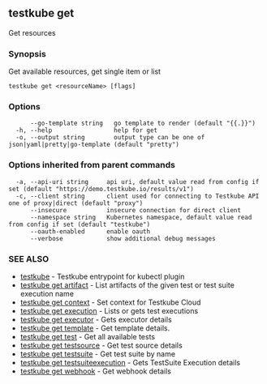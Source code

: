 ## testkube get

Get resources

### Synopsis

Get available resources, get single item or list

```
testkube get <resourceName> [flags]
```

### Options

```
      --go-template string   go template to render (default "{{.}}")
  -h, --help                 help for get
  -o, --output string        output type can be one of json|yaml|pretty|go-template (default "pretty")
```

### Options inherited from parent commands

```
  -a, --api-uri string     api uri, default value read from config if set (default "https://demo.testkube.io/results/v1")
  -c, --client string      client used for connecting to Testkube API one of proxy|direct (default "proxy")
      --insecure           insecure connection for direct client
      --namespace string   Kubernetes namespace, default value read from config if set (default "testkube")
      --oauth-enabled      enable oauth
      --verbose            show additional debug messages
```

### SEE ALSO

* [testkube](testkube.md)	 - Testkube entrypoint for kubectl plugin
* [testkube get artifact](testkube_get_artifact.md)	 - List artifacts of the given test or test suite execution name
* [testkube get context](testkube_get_context.md)	 - Set context for Testkube Cloud
* [testkube get execution](testkube_get_execution.md)	 - Lists or gets test executions
* [testkube get executor](testkube_get_executor.md)	 - Gets executor details
* [testkube get template](testkube_get_template.md)	 - Get template details.
* [testkube get test](testkube_get_test.md)	 - Get all available tests
* [testkube get testsource](testkube_get_testsource.md)	 - Get test source details
* [testkube get testsuite](testkube_get_testsuite.md)	 - Get test suite by name
* [testkube get testsuiteexecution](testkube_get_testsuiteexecution.md)	 - Gets TestSuite Execution details
* [testkube get webhook](testkube_get_webhook.md)	 - Get webhook details

